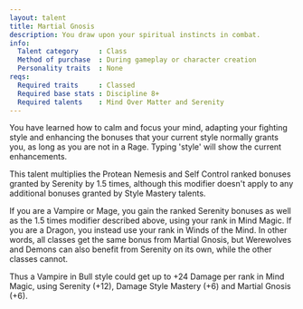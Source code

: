 ```yaml
---
layout: talent
title: Martial Gnosis
description: You draw upon your spiritual instincts in combat.
info:
  Talent category     : Class
  Method of purchase  : During gameplay or character creation
  Personality traits  : None
reqs:
  Required traits     : Classed
  Required base stats : Discipline 8+
  Required talents    : Mind Over Matter and Serenity
---
```


You have learned how to calm and focus your mind, adapting your fighting style
and enhancing the bonuses that your current style normally grants you, as long
as you are not in a Rage.  Typing 'style' will show the current enhancements.

This talent multiplies the Protean Nemesis and Self Control ranked bonuses
granted by Serenity by 1.5 times, although this modifier doesn't apply to any
additional bonuses granted by Style Mastery talents.

If you are a Vampire or Mage, you gain the ranked Serenity bonuses as well as
the 1.5 times modifier described above, using your rank in Mind Magic.  If you
are a Dragon, you instead use your rank in Winds of the Mind.  In other words,
all classes get the same bonus from Martial Gnosis, but Werewolves and Demons
can also benefit from Serenity on its own, while the other classes cannot.

Thus a Vampire in Bull style could get up to +24 Damage per rank in Mind Magic,
using Serenity (+12), Damage Style Mastery (+6) and Martial Gnosis (+6).

